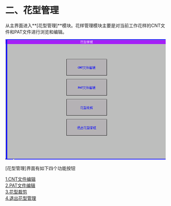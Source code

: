 # 二、花型管理

从主界面进入**\[花型管理\]**模块。花样管理模块主要是对当前工作花样的CNT文件和PAT文件进行浏览和编辑。

![](../.gitbook/assets/image%20%2820%29.png)

\[花型管理\]界面有如下四个功能按钮

[1.CNT文件编辑](2.1-cnt-wen-jian-bian-ji-shuo-ming.md)  
[2.PAT文件编辑](2.2-pat-wen-jian-bian-ji-shuo-ming.md)  
[3.花型裁剪](2.3-hua-xing-cai-jian-1.md)  
[4.退出花型管理](2.4-tui-chu-hua-xing-guan-li.md)

